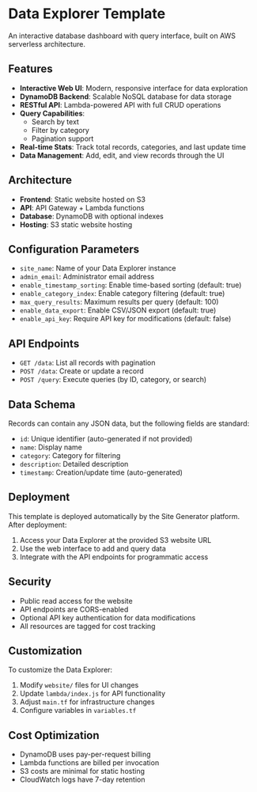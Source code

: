 # Data Explorer Template

An interactive database dashboard with query interface, built on AWS serverless architecture.

## Features

- **Interactive Web UI**: Modern, responsive interface for data exploration
- **DynamoDB Backend**: Scalable NoSQL database for data storage
- **RESTful API**: Lambda-powered API with full CRUD operations
- **Query Capabilities**: 
  - Search by text
  - Filter by category
  - Pagination support
- **Real-time Stats**: Track total records, categories, and last update time
- **Data Management**: Add, edit, and view records through the UI

## Architecture

- **Frontend**: Static website hosted on S3
- **API**: API Gateway + Lambda functions
- **Database**: DynamoDB with optional indexes
- **Hosting**: S3 static website hosting

## Configuration Parameters

- `site_name`: Name of your Data Explorer instance
- `admin_email`: Administrator email address
- `enable_timestamp_sorting`: Enable time-based sorting (default: true)
- `enable_category_index`: Enable category filtering (default: true)
- `max_query_results`: Maximum results per query (default: 100)
- `enable_data_export`: Enable CSV/JSON export (default: true)
- `enable_api_key`: Require API key for modifications (default: false)

## API Endpoints

- `GET /data`: List all records with pagination
- `POST /data`: Create or update a record
- `POST /query`: Execute queries (by ID, category, or search)

## Data Schema

Records can contain any JSON data, but the following fields are standard:
- `id`: Unique identifier (auto-generated if not provided)
- `name`: Display name
- `category`: Category for filtering
- `description`: Detailed description
- `timestamp`: Creation/update time (auto-generated)

## Deployment

This template is deployed automatically by the Site Generator platform. After deployment:

1. Access your Data Explorer at the provided S3 website URL
2. Use the web interface to add and query data
3. Integrate with the API endpoints for programmatic access

## Security

- Public read access for the website
- API endpoints are CORS-enabled
- Optional API key authentication for data modifications
- All resources are tagged for cost tracking

## Customization

To customize the Data Explorer:

1. Modify `website/` files for UI changes
2. Update `lambda/index.js` for API functionality
3. Adjust `main.tf` for infrastructure changes
4. Configure variables in `variables.tf`

## Cost Optimization

- DynamoDB uses pay-per-request billing
- Lambda functions are billed per invocation
- S3 costs are minimal for static hosting
- CloudWatch logs have 7-day retention